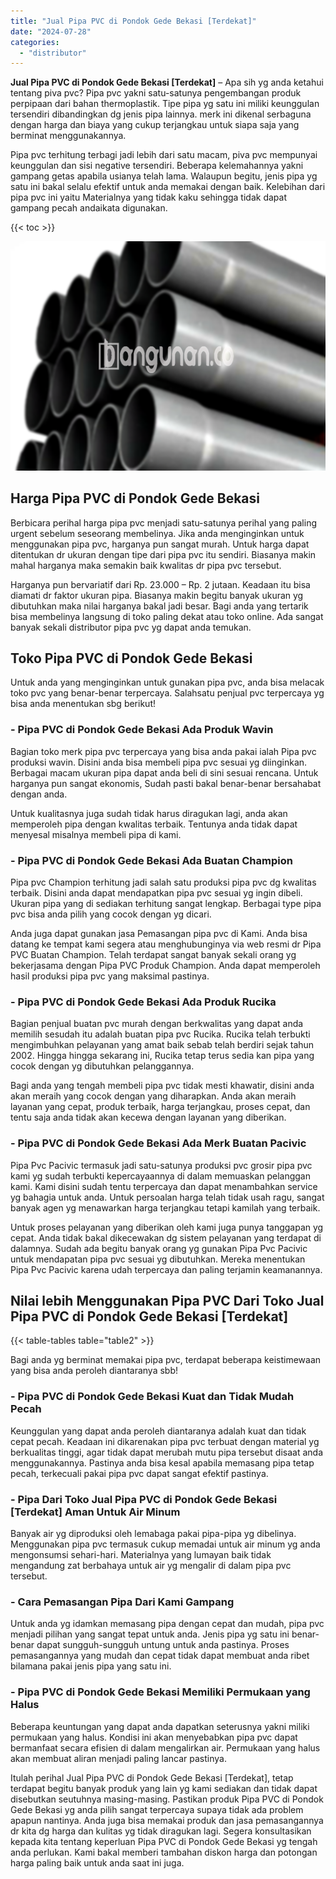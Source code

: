 ```yaml
---
title: "Jual Pipa PVC di Pondok Gede Bekasi [Terdekat]"
date: "2024-07-28"
categories: 
  - "distributor"
---
```


**Jual Pipa PVC di Pondok Gede Bekasi \[Terdekat\]** – Apa sih yg anda ketahui tentang piva pvc? Pipa pvc yakni satu-satunya pengembangan produk perpipaan dari bahan thermoplastik. Tipe pipa yg satu ini miliki keunggulan tersendiri dibandingkan dg jenis pipa lainnya. merk ini dikenal serbaguna dengan harga dan biaya yang cukup terjangkau untuk siapa saja yang berminat menggunakannya.

Pipa pvc terhitung terbagi jadi lebih dari satu macam, piva pvc mempunyai keunggulan dan sisi negative tersendiri. Beberapa kelemahannya yakni gampang getas apabila usianya telah lama. Walaupun begitu, jenis pipa yg satu ini bakal selalu efektif untuk anda memakai dengan baik. Kelebihan dari pipa pvc ini yaitu Materialnya yang tidak kaku sehingga tidak dapat gampang pecah andaikata digunakan.

{{< toc >}}

![Jual Pipa PVC di Pondok Gede Bekasi [Terdekat]](/images/jaul-pipa-pvc-59.png)

## Harga Pipa PVC di Pondok Gede Bekasi

Berbicara perihal harga pipa pvc menjadi satu-satunya perihal yang paling urgent sebelum seseorang membelinya. Jika anda menginginkan untuk menggunakan pipa pvc, harganya pun sangat murah. Untuk harga dapat ditentukan dr ukuran dengan tipe dari pipa pvc itu sendiri. Biasanya makin mahal harganya maka semakin baik kwalitas dr pipa pvc tersebut.

Harganya pun bervariatif dari Rp. 23.000 – Rp. 2 jutaan. Keadaan itu bisa diamati dr faktor ukuran pipa. Biasanya makin begitu banyak ukuran yg dibutuhkan maka nilai harganya bakal jadi besar. Bagi anda yang tertarik bisa membelinya langsung di toko paling dekat atau toko online. Ada sangat banyak sekali distributor pipa pvc yg dapat anda temukan.

## Toko Pipa PVC di Pondok Gede Bekasi

Untuk anda yang menginginkan untuk gunakan pipa pvc, anda bisa melacak toko pvc yang benar-benar terpercaya. Salahsatu penjual pvc terpercaya yg bisa anda menentukan sbg berikut!

### \- Pipa PVC di Pondok Gede Bekasi Ada Produk Wavin

Bagian toko merk pipa pvc terpercaya yang bisa anda pakai ialah Pipa pvc produksi wavin. Disini anda bisa membeli pipa pvc sesuai yg diinginkan. Berbagai macam ukuran pipa dapat anda beli di sini sesuai rencana. Untuk harganya pun sangat ekonomis, Sudah pasti bakal benar-benar bersahabat dengan anda.

Untuk kualitasnya juga sudah tidak harus diragukan lagi, anda akan memperoleh pipa dengan kwalitas terbaik. Tentunya anda tidak dapat menyesal misalnya membeli pipa di kami.

### \- Pipa PVC di Pondok Gede Bekasi Ada Buatan Champion

Pipa pvc Champion terhitung jadi salah satu produksi pipa pvc dg kwalitas terbaik. Disini anda dapat mendapatkan pipa pvc sesuai yg ingin dibeli. Ukuran pipa yang di sediakan terhitung sangat lengkap. Berbagai type pipa pvc bisa anda pilih yang cocok dengan yg dicari.

Anda juga dapat gunakan jasa Pemasangan pipa pvc di Kami. Anda bisa datang ke tempat kami segera atau menghubunginya via web resmi dr Pipa PVC Buatan Champion. Telah terdapat sangat banyak sekali orang yg bekerjasama dengan Pipa PVC Produk Champion. Anda dapat memperoleh hasil produksi pipa pvc yang maksimal pastinya.

### \- Pipa PVC di Pondok Gede Bekasi Ada Produk Rucika

Bagian penjual buatan pvc murah dengan berkwalitas yang dapat anda memilih sesudah itu adalah buatan pipa pvc Rucika. Rucika telah terbukti mengimbuhkan pelayanan yang amat baik sebab telah berdiri sejak tahun 2002. Hingga hingga sekarang ini, Rucika tetap terus sedia kan pipa yang cocok dengan yg dibutuhkan pelanggannya.

Bagi anda yang tengah membeli pipa pvc tidak mesti khawatir, disini anda akan meraih yang cocok dengan yang diharapkan. Anda akan meraih layanan yang cepat, produk terbaik, harga terjangkau, proses cepat, dan tentu saja anda tidak akan kecewa dengan layanan yang diberikan.

### \- Pipa PVC di Pondok Gede Bekasi Ada Merk Buatan Pacivic

Pipa Pvc Pacivic termasuk jadi satu-satunya produksi pvc grosir pipa pvc kami yg sudah terbukti kepercayaannya di dalam memuaskan pelanggan kami. Kami disini sudah tentu terpercaya dan dapat menambahkan service yg bahagia untuk anda. Untuk persoalan harga telah tidak usah ragu, sangat banyak agen yg menawarkan harga terjangkau tetapi kamilah yang terbaik.

Untuk proses pelayanan yang diberikan oleh kami juga punya tanggapan yg cepat. Anda tidak bakal dikecewakan dg sistem pelayanan yang terdapat di dalamnya. Sudah ada begitu banyak orang yg gunakan Pipa Pvc Pacivic untuk mendapatan pipa pvc sesuai yg dibutuhkan. Mereka menentukan Pipa Pvc Pacivic karena udah terpercaya dan paling terjamin keamanannya.

## Nilai lebih Menggunakan Pipa PVC Dari Toko Jual Pipa PVC di Pondok Gede Bekasi \[Terdekat\]

{{< table-tables table="table2" >}}

Bagi anda yg berminat memakai pipa pvc, terdapat beberapa keistimewaan yang bisa anda peroleh diantaranya sbb!

### \- Pipa PVC di Pondok Gede Bekasi Kuat dan Tidak Mudah Pecah

Keunggulan yang dapat anda peroleh diantaranya adalah kuat dan tidak cepat pecah. Keadaan ini dikarenakan pipa pvc terbuat dengan material yg berkualitas tinggi, agar tidak dapat merubah mutu pipa tersebut disaat anda menggunakannya. Pastinya anda bisa kesal apabila memasang pipa tetap pecah, terkecuali pakai pipa pvc dapat sangat efektif pastinya.

### \- Pipa Dari Toko Jual Pipa PVC di Pondok Gede Bekasi \[Terdekat\] Aman Untuk Air Minum

Banyak air yg diproduksi oleh lemabaga pakai pipa-pipa yg dibelinya. Menggunakan pipa pvc termasuk cukup memadai untuk air minum yg anda mengonsumsi sehari-hari. Materialnya yang lumayan baik tidak mengandung zat berbahaya untuk air yg mengalir di dalam pipa pvc tersebut.

### \- Cara Pemasangan Pipa Dari Kami Gampang

Untuk anda yg idamkan memasang pipa dengan cepat dan mudah, pipa pvc menjadi pilihan yang sangat tepat untuk anda. Jenis pipa yg satu ini benar-benar dapat sungguh-sungguh untung untuk anda pastinya. Proses pemasangannya yang mudah dan cepat tidak dapat membuat anda ribet bilamana pakai jenis pipa yang satu ini.

### \- Pipa PVC di Pondok Gede Bekasi Memiliki Permukaan yang Halus

Beberapa keuntungan yang dapat anda dapatkan seterusnya yakni miliki permukaan yang halus. Kondisi ini akan menyebabkan pipa pvc dapat bermanfaat secara efisien di dalam mengalirkan air. Permukaan yang halus akan membuat aliran menjadi paling lancar pastinya.

Itulah perihal Jual Pipa PVC di Pondok Gede Bekasi \[Terdekat\], tetap terdapat begitu banyak produk yang lain yg kami sediakan dan tidak dapat disebutkan seutuhnya masing-masing. Pastikan produk Pipa PVC di Pondok Gede Bekasi yg anda pilih sangat terpercaya supaya tidak ada problem apapun nantinya. Anda juga bisa memakai produk dan jasa pemasangannya dr kita dg harga dan kulitas yg tidak diragukan lagi. Segera konsultasikan kepada kita tentang keperluan Pipa PVC di Pondok Gede Bekasi yg tengah anda perlukan. Kami bakal memberi tambahan diskon harga dan potongan harga paling baik untuk anda saat ini juga.
